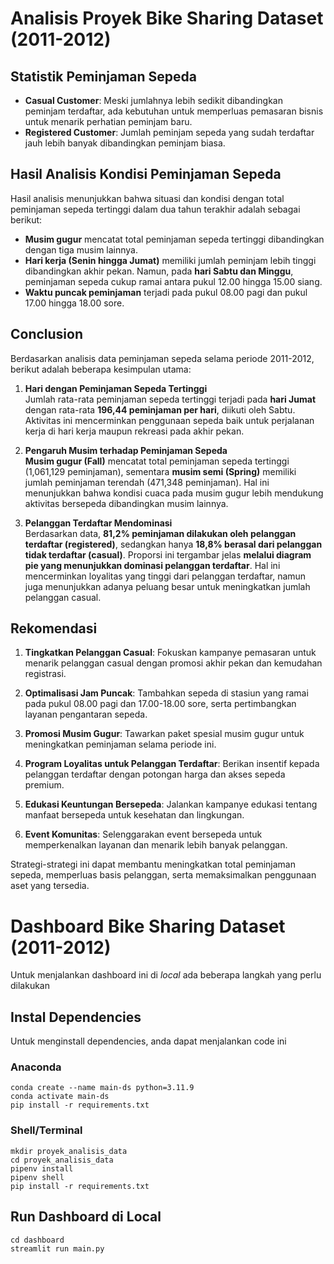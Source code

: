 # Analisis Proyek Bike Sharing Dataset (2011-2012)
## Statistik Peminjaman Sepeda
- **Casual Customer**: Meski jumlahnya lebih sedikit dibandingkan peminjam terdaftar, ada kebutuhan untuk memperluas pemasaran bisnis untuk menarik perhatian peminjam baru.
- **Registered Customer**: Jumlah peminjam sepeda yang sudah terdaftar jauh lebih banyak dibandingkan peminjam biasa.
  
## Hasil Analisis Kondisi Peminjaman Sepeda
Hasil analisis menunjukkan bahwa situasi dan kondisi dengan total peminjaman sepeda tertinggi dalam dua tahun terakhir adalah sebagai berikut:
- **Musim gugur** mencatat total peminjaman sepeda tertinggi dibandingkan dengan tiga musim lainnya.
- **Hari kerja (Senin hingga Jumat)** memiliki jumlah peminjam lebih tinggi dibandingkan akhir pekan. Namun, pada **hari Sabtu dan Minggu**, peminjaman sepeda cukup ramai antara pukul 12.00 hingga 15.00 siang.  
- **Waktu puncak peminjaman** terjadi pada pukul 08.00 pagi dan pukul 17.00 hingga 18.00 sore.

## Conclusion
Berdasarkan analisis data peminjaman sepeda selama periode 2011-2012, berikut adalah beberapa kesimpulan utama:  

1. **Hari dengan Peminjaman Sepeda Tertinggi**  
   Jumlah rata-rata peminjaman sepeda tertinggi terjadi pada **hari Jumat** dengan rata-rata **196,44 peminjaman per hari**, diikuti oleh Sabtu. Aktivitas ini mencerminkan penggunaan sepeda baik untuk perjalanan kerja di hari kerja maupun rekreasi pada akhir pekan.

2. **Pengaruh Musim terhadap Peminjaman Sepeda**  
   **Musim gugur (Fall)** mencatat total peminjaman sepeda tertinggi (1,061,129 peminjaman), sementara **musim semi (Spring)** memiliki jumlah peminjaman terendah (471,348 peminjaman). Hal ini menunjukkan bahwa kondisi cuaca pada musim gugur lebih mendukung aktivitas bersepeda dibandingkan musim lainnya.  

3. **Pelanggan Terdaftar Mendominasi**  
   Berdasarkan data, **81,2% peminjaman dilakukan oleh pelanggan terdaftar (registered)**, sedangkan hanya **18,8% berasal dari pelanggan tidak terdaftar (casual)**. Proporsi ini tergambar jelas **melalui diagram pie yang menunjukkan dominasi pelanggan terdaftar**. Hal ini mencerminkan loyalitas yang tinggi dari pelanggan terdaftar, namun juga menunjukkan adanya peluang besar untuk meningkatkan jumlah pelanggan casual.

## Rekomendasi

1. **Tingkatkan Pelanggan Casual**: Fokuskan kampanye pemasaran untuk menarik pelanggan casual dengan promosi akhir pekan dan kemudahan registrasi.

2. **Optimalisasi Jam Puncak**: Tambahkan sepeda di stasiun yang ramai pada pukul 08.00 pagi dan 17.00-18.00 sore, serta pertimbangkan layanan pengantaran sepeda.

3. **Promosi Musim Gugur**: Tawarkan paket spesial musim gugur untuk meningkatkan peminjaman selama periode ini.

4. **Program Loyalitas untuk Pelanggan Terdaftar**: Berikan insentif kepada pelanggan terdaftar dengan potongan harga dan akses sepeda premium.

5. **Edukasi Keuntungan Bersepeda**: Jalankan kampanye edukasi tentang manfaat bersepeda untuk kesehatan dan lingkungan.

6. **Event Komunitas**: Selenggarakan event bersepeda untuk memperkenalkan layanan dan menarik lebih banyak pelanggan.

Strategi-strategi ini dapat membantu meningkatkan total peminjaman sepeda, memperluas basis pelanggan, serta memaksimalkan penggunaan aset yang tersedia.


# Dashboard Bike Sharing Dataset (2011-2012)

Untuk menjalankan dashboard ini di _local_ ada beberapa langkah yang perlu dilakukan

## Instal Dependencies
Untuk menginstall dependencies, anda dapat menjalankan code ini

### Anaconda

```
conda create --name main-ds python=3.11.9
conda activate main-ds
pip install -r requirements.txt
```

### Shell/Terminal

```
mkdir proyek_analisis_data
cd proyek_analisis_data
pipenv install
pipenv shell
pip install -r requirements.txt
```

## Run Dashboard di Local

```
cd dashboard
streamlit run main.py
```